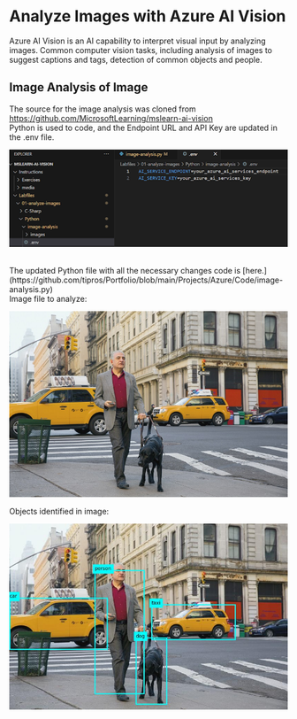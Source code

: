 # Analyze Images with Azure AI Vision

Azure AI Vision is an AI capability to interpret visual input by analyzing images. 
Common computer vision tasks, including analysis of images to suggest captions and tags, detection of common objects and people.

## Image Analysis of Image
The source for the image analysis was cloned from https://github.com/MicrosoftLearning/mslearn-ai-vision
</br>
Python is used to code, and the Endpoint URL and API Key are updated in the .env file.
<p><img src="https://github.com/tipros/Portfolio/blob/main/Projects/Azure/Images/Vision/vscodevisionkeys-01.png"/></p>
</br>
The updated Python file with all the necessary changes code is [here.](https://github.com/tipros/Portfolio/blob/main/Projects/Azure/Code/image-analysis.py)
</br>
Image file to analyze:
<p><img src="https://github.com/tipros/Portfolio/blob/main/Projects/Azure/Images/Vision/street.jpg"/></p>
Objects identified in image:
<p><img src="https://github.com/tipros/Portfolio/blob/main/Projects/Azure/Images/Vision/objects.jpg"/></p>
